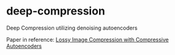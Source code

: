 # deep-compression
Deep Compression utilizing denoising autoencoders

<p> Paper in reference: <a href="https://arxiv.org/pdf/1703.00395.pdf">Lossy Image Compression with Compressive Autoencoders</a>
